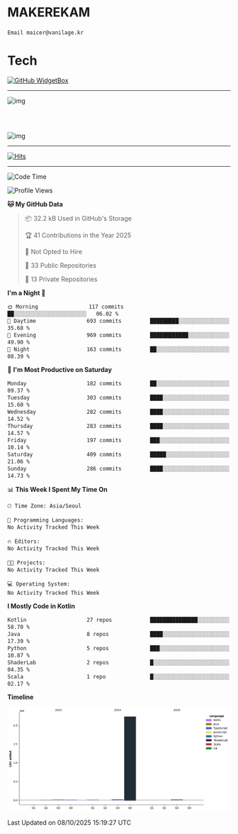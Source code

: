 # MAKEREKAM

`Email maicer@vanilage.kr`

# Tech

[![GitHub WidgetBox](https://github-widgetbox.vercel.app/api/skills?languages=python,js,ts,c,cpp,cs,java,kotlin,bash,md,html,css,xml,yaml,swift,powershell,json,R,SQL,php&tools=git,npm,gradle,nodejs,vercel,nginx&includeNames=true&theme=darkmode)](https://github.com/Jurredr/github-widgetbox)

---

![img](https://github-readme-stats.vercel.app/api/top-langs/?username=MAKEREKAM&layout=compact&theme=gruvbox)

<br>
<br>

![img](https://github-readme-stats.vercel.app/api/?username=MAKEREKAM&layout=compact&theme=gruvbox)

---

[![Hits](https://hits.seeyoufarm.com/api/count/incr/badge.svg?url=https%3A%2F%2Fgithub.com%2FMAKEREKAM&count_bg=%234A49D1&title_bg=%23555555&icon=&icon_color=%23E7E7E7&title=방문&edge_flat=false)](https://hits.seeyoufarm.com)

---

<!--START_SECTION:waka-->
![Code Time](http://img.shields.io/badge/Code%20Time-357%20hrs%2023%20mins-blue)

![Profile Views](http://img.shields.io/badge/Profile%20Views-0-blue)

**🐱 My GitHub Data** 

> 📦 32.2 kB Used in GitHub's Storage 
 > 
> 🏆 41 Contributions in the Year 2025
 > 
> 🚫 Not Opted to Hire
 > 
> 📜 33 Public Repositories 
 > 
> 🔑 13 Private Repositories 
 > 
**I'm a Night 🦉** 

```text
🌞 Morning                117 commits         ██░░░░░░░░░░░░░░░░░░░░░░░   06.02 % 
🌆 Daytime                693 commits         █████████░░░░░░░░░░░░░░░░   35.68 % 
🌃 Evening                969 commits         ████████████░░░░░░░░░░░░░   49.90 % 
🌙 Night                  163 commits         ██░░░░░░░░░░░░░░░░░░░░░░░   08.39 % 
```
📅 **I'm Most Productive on Saturday** 

```text
Monday                   182 commits         ██░░░░░░░░░░░░░░░░░░░░░░░   09.37 % 
Tuesday                  303 commits         ████░░░░░░░░░░░░░░░░░░░░░   15.60 % 
Wednesday                282 commits         ████░░░░░░░░░░░░░░░░░░░░░   14.52 % 
Thursday                 283 commits         ████░░░░░░░░░░░░░░░░░░░░░   14.57 % 
Friday                   197 commits         ███░░░░░░░░░░░░░░░░░░░░░░   10.14 % 
Saturday                 409 commits         █████░░░░░░░░░░░░░░░░░░░░   21.06 % 
Sunday                   286 commits         ████░░░░░░░░░░░░░░░░░░░░░   14.73 % 
```


📊 **This Week I Spent My Time On** 

```text
🕑︎ Time Zone: Asia/Seoul

💬 Programming Languages: 
No Activity Tracked This Week

🔥 Editors: 
No Activity Tracked This Week

🐱‍💻 Projects: 
No Activity Tracked This Week

💻 Operating System: 
No Activity Tracked This Week
```

**I Mostly Code in Kotlin** 

```text
Kotlin                   27 repos            ███████████████░░░░░░░░░░   58.70 % 
Java                     8 repos             ████░░░░░░░░░░░░░░░░░░░░░   17.39 % 
Python                   5 repos             ███░░░░░░░░░░░░░░░░░░░░░░   10.87 % 
ShaderLab                2 repos             █░░░░░░░░░░░░░░░░░░░░░░░░   04.35 % 
Scala                    1 repo              █░░░░░░░░░░░░░░░░░░░░░░░░   02.17 % 
```



**Timeline**

![Lines of Code chart](https://raw.githubusercontent.com/MAKEREKAM/MAKEREKAM/main/assets/bar_graph.png)


 Last Updated on 08/10/2025 15:19:27 UTC
<!--END_SECTION:waka-->

